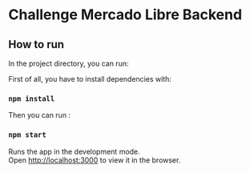 # Challenge Mercado Libre Backend

## How to run

In the project directory, you can run:

First of all, you have to install dependencies with:

### `npm install`

Then you can run :

### `npm start`

Runs the app in the development mode.\
Open [http://localhost:3000](http://localhost:3000) to view it in the browser.
